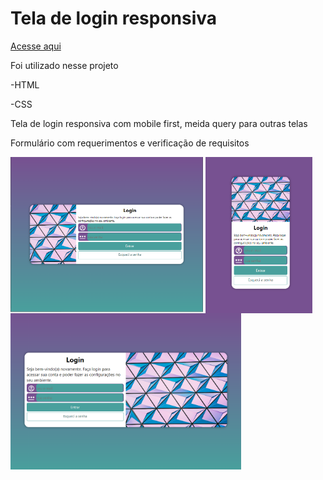 
# Tela de login responsiva
<div>
 <a href="https://alessandraromualdo.github.io/tela-login/"> Acesse aqui</a>
 </div>
 <div>
 <p>Foi utilizado nesse projeto</p>
 
 -HTML
 
 -CSS
 
 <p>Tela de login responsiva com mobile first, meida query para outras telas</p>
 <p>Formulário com requerimentos e verificação de requisitos</p>
 
 </div>

 <div>
 <img align="center" height="250" alt="tela-maior-login-" src="login.PNG">
 <img align="center" height="250" alt="tela-celular-login" src="celular.PNG">
 <img align="center" height="250" alt="tela-tablet-login" src="tablet.PNG">
</div>
